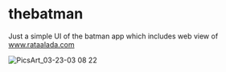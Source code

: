 # thebatman

Just a simple UI of the batman app which includes web view of www.rataalada.com

![PicsArt_03-23-03 08 22](https://user-images.githubusercontent.com/86871401/159690467-de2a20c7-f3a6-4005-b14c-8a4597708fe6.jpg)
